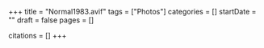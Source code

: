 +++
title = "Normal1983.avif"
tags = ["Photos"]
categories = []
startDate = ""
draft = false
pages = []

citations = []
+++
